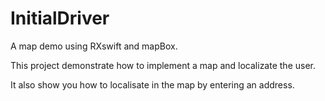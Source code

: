 # InitialDriver


A map demo using RXswift and mapBox.

This project demonstrate how to implement a map and localizate the user.

It also show you how to localisate in the map by entering an address.
